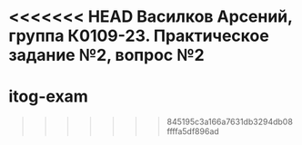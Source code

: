 <<<<<<< HEAD
Василков Арсений, группа К0109-23. Практическое задание №2, вопрос №2
=======
# itog-exam
>>>>>>> 845195c3a166a7631db3294db08ffffa5df896ad
